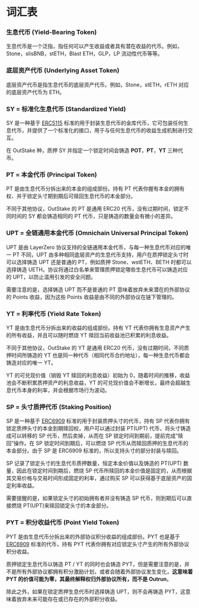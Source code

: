 # 词汇表

### **生息代币 (Yield-Bearing Token)**

生息代币是一个泛指，指任何可以产生收益或者具有潜在收益的代币。例如，Stone，slisBNB，stETH，Blast ETH，GLP，LP 流动性代币等等。

### **底层资产代币 (Underlying Asset Token)**

底层资产代币是指生息代币的底层资产代币。例如，Stone，stETH，rETH 对应的底层资产代币为 ETH。

### **SY = 标准化生息代币 (Standardized Yield)**

SY 是一种基于 [ERC5115](https://eips.ethereum.org/EIPS/eip-5115) 标准的用于封装生息代币的金库代币，它可包装任何生息代币，并提供了一个标准化的接口，用于与任何生息代币的收益生成机制进行交互。

在 OutStake 种，质押 SY 并指定一个锁定时间会铸造 **POT**，**PT**，**YT** 三种代币。

### **PT = 本金代币 (Principal Token)**

PT 是由生息代币分拆出来的本金的组成部份。持有 PT 代表你握有本金的拥有权、并于锁定头寸期到期后可赎回生息代币的本金部分。

不同于其他协议，OutStake 的 PT 是通用 ERC20 代币，没有过期时间，锁定不同时间的 SY 都会铸造相同的 PT 代币，只是铸造的数量会有微小的差异。

### **UPT = 全链通用本金代币 (Omnichain Universal Principal Token)**

UPT 是由 LayerZero 协议支持的全链通用本金代币，与每一种生息代币对应的唯一 PT 不同，UPT 由多种相同底层资产的生息代币支持，用户在质押锁定头寸时可以选择铸造 UPT 还是普通的 PT，例如质押 Stone、wstETH、BETH 时都可以选择铸造 UETH。协议将通过白名单来管理质押锁定哪些生息代币可以铸造对应的 UPT，以防止滥用引发的安全问题。

需要注意的是，选择铸造 UPT 而不是普通的 PT 意味着放弃未来潜在的外部协议的 Points 收益，因为这些 Points 收益是由不同的外部协议在链下管理的。

### **YT = 利率代币 (Yield Rate Token)**

YT 是由生息代币分拆出来的收益的组成部份。持有 YT 代表你拥有生息资产产生的所有收益，并且可以随时燃烧 YT 赎回当前收益池已积累的利息收益。

不同于其他协议，OutStake 的 YT 是通用 ERC20 代币，没有过期时间，不同质押时间所铸造的 YT 也是同一种代币（相同代币合约地址），每一种生息代币都会铸造对应的唯一 YT。

YT 的可兑现价值（销毁 YT 赎回的利息收益）初始为 0，随着时间的推移，收益池会不断积累质押资产的利息收益，YT 的可兑现价值会不断增长，最终会超越生息代币本身的利率，并会根据市场行为波动。

### **SP = 头寸质押代币 (Staking Position)**

SP 是一种基于 [ERC6909](https://eips.ethereum.org/EIPS/eip-6909) 标准的用于封装质押头寸的代币，持有 SP 代表你拥有锁定质押头寸的本金到期赎回权，用户可以通过封装 PT(UPT) 代币，将头寸铸造成可以转移的 SP 代币，然后卖掉，从而在 SP 锁定时间到期前，提前完成“赎回”操作。在 SP 锁定时间到期后，可以燃烧 SP 代币从而赎回质押的生息代币的本金部分。由于 SP 是 ERC6909 标准的，所以支持头寸的部分封装与赎回。

SP 记录了锁定头寸的生息代币质押数量，恒定本金价值以及铸造的 PT(UPT) 数量，因此在锁定时间到期后，燃烧 SP 代币所赎回的本金价值是固定的，从而根据其交易价格与交易时间形成固定的利率，通过购买 SP 可以获得基于底层资产的固定利率收益。

需要提醒的是，如果锁定头寸的初始拥有者并没有铸造 SP 代币，则到期后可以直接燃烧 PT(UPT)来赎回锁定头寸的本金部分。

### **PYT = 积分收益代币 (Point Yield Token)**

PYT 是由生息代币分拆出来的外部协议积分收益的组成部份。PYT 也是基于 [ERC6909](https://eips.ethereum.org/EIPS/eip-6909) 标准的代币，持有 PYT 代表你拥有对应锁定头寸产生的所有外部协议积分收益。

质押锁定生息代币以铸造 PT / YT 的同时也会铸造 PYT，但是需要注意的是，并不是所有外部协议都拥有积分激励计划，或者会随着外部协议发生变化，**这意味着 PYT 的价值可能为零，其最终解释权归外部协议所有，而不是 Outrun**。

除此之外，如果在锁定质押生息代币时选择铸造 UPT，则不会再铸造 PYT，这意味着放弃未来可能存在或已存在的外部积分收益。
